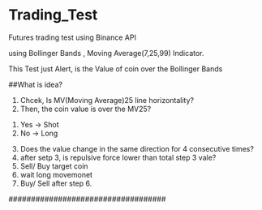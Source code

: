 # Trading_Test
Futures trading test using Binance API 


using Bollinger Bands , Moving Average(7,25,99) Indicator.

This Test just Alert, is the Value of coin over the Bollinger Bands 

##What is idea?
1. Chcek, Is MV(Moving Average)25 line horizontality?
2. Then, the coin value is over the MV25?
  1) Yes -> Shot
  2) No -> Long
3. Does the value change in the same direction for 4 consecutive times?
4. after setp 3, is repulsive force  lower than total step 3 vale?
5. Sell/ Buy target coin
6. wait long movemonet
7. Buy/ Sell after step 6.

###################################

